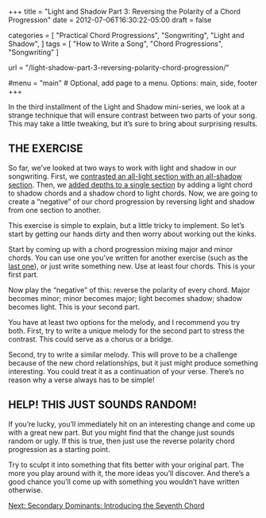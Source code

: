 +++
title = "Light and Shadow Part 3: Reversing the Polarity of a Chord Progression"
date = 2012-07-06T16:30:22-05:00
draft = false

categories = [
  "Practical Chord Progressions",
  "Songwriting",
  "Light and Shadow",
]
tags = [
  "How to Write a Song",
  "Chord Progressions",
  "Songwriting"
]

url = "/light-shadow-part-3-reversing-polarity-chord-progression/"

#menu = "main" # Optional, add page to a menu. Options: main, side, footer
+++

In the third installment of the Light and Shadow mini-series, we look at a strange technique that will ensure contrast between two parts of your song. This may take a little tweaking, but it’s sure to bring about surprising results.

## THE EXERCISE
So far, we’ve looked at two ways to work with light and shadow in our songwriting. First, we [contrasted an all-light section with an all-shadow section](/light-and-shadow-part-1-verse-and-chorus/). Then, we [added depths to a single section](/light-shadow-part-2-creating-depth-contrast/) by adding a light chord to shadow chords and a shadow chord to light chords. Now, we are going to create a “negative” of our chord progression by reversing light and shadow from one section to another.

This exercise is simple to explain, but a little tricky to implement. So let’s start by getting our hands dirty and then worry about working out the kinks.

Start by coming up with a chord progression mixing major and minor chords. You can use one you’ve written for another exercise (such as the [last one](/light-shadow-part-2-creating-depth-contrast/)), or just write something new. Use at least four chords. This is your first part.

Now play the “negative” of this: reverse the polarity of every chord. Major becomes minor; minor becomes major; light becomes shadow; shadow becomes light. This is your second part.

You have at least two options for the melody, and I recommend you try both. First, try to write a unique melody for the second part to stress the contrast. This could serve as a chorus or a bridge.

Second, try to write a similar melody. This will prove to be a challenge because of the new chord relationships, but it just might produce something interesting. You could treat it as a continuation of your verse. There’s no reason why a verse always has to be simple!

## HELP! THIS JUST SOUNDS RANDOM!
If you’re lucky, you’ll immediately hit on an interesting change and come up with a great new part. But you might find that the change just sounds random or ugly. If this is true, then just use the reverse polarity chord progression as a starting point.

Try to sculpt it into something that fits better with your original part. The more you play around with it, the more ideas you’ll discover. And there’s a good chance you’ll come up with something you wouldn’t have written otherwise.

[Next: Secondary Dominants: Introducing the Seventh Chord](/secondary-dominants-introducing-seventh-chord/)
